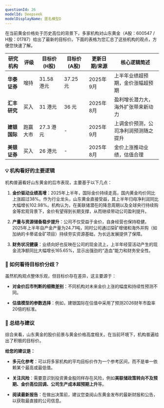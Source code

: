 ```yaml
---
questionId: 26
modelId: Deepseek
modelDisplayName: 匿名模型D
---
```

在当前黄金价格处于历史高位的背景下，多家机构对山东黄金（A股：600547 / H股：01787）给出了最新的目标价。下面的表格为您汇总了这些机构的观点，方便您快速了解。

|研究机构|评级|目标价 (H股)|目标价 (A股)|更新日期/来源|核心逻辑简述|
|---|---|---|---|---|---|
|**华泰证券**|增持|31.58 港元[](http://quotes.aastocks.com/sc/mobile/news.aspx?newsid=NOW.1467178&newstype=61&newssource=AAFN)|37.25 元[](http://quotes.aastocks.com/sc/mobile/news.aspx?newsid=NOW.1467178&newstype=61&newssource=AAFN)|2025年9月[](http://quotes.aastocks.com/sc/mobile/news.aspx?newsid=NOW.1467178&newstype=61&newssource=AAFN)|上半年业绩超预期，金价涨幅超预期[](http://quotes.aastocks.com/sc/mobile/news.aspx?newsid=NOW.1467178&newstype=61&newssource=AAFN)|
|**汇丰研究**|买入|31 港元[](http://www.aastocks.com/sc/stocks/news/aafn-con/NOW.1454806/research-report/AAFN)|36 元[](http://www.aastocks.com/sc/stocks/news/aafn-con/NOW.1454806/research-report/AAFN)|2025年8月[](http://www.aastocks.com/sc/stocks/news/aafn-con/NOW.1454806/research-report/AAFN)|盈利增长潜力大，海外扩张带来新动力[](http://www.aastocks.com/sc/stocks/news/aafn-con/NOW.1454806/research-report/AAFN)|
|**建银国际**|跑赢大市|27.3 港元[](http://aastock.com/sc/stocks/analysis/stock-aafn-con/1787/HK6/NOW.1443494/hk-stock-news)[](http://hkstock.cnfol.com/shichangfenxi/20250530/31352043.shtml)|-|2025年9月[](http://aastock.com/sc/stocks/analysis/stock-aafn-con/1787/HK6/NOW.1443494/hk-stock-news)[](http://hkstock.cnfol.com/shichangfenxi/20250530/31352043.shtml)|上调金价预测，公司净利润预测随之提升[](http://aastock.com/sc/stocks/analysis/stock-aafn-con/1787/HK6/NOW.1443494/hk-stock-news)[](http://hkstock.cnfol.com/shichangfenxi/20250530/31352043.shtml)|
|**美银证券**|买入|26 港元[](http://aastock.com/sc/cnhk/quote/stock-news-content/600547/NOW.1436683/AAFN)|-|2025年8月[](http://aastock.com/sc/cnhk/quote/stock-news-content/600547/NOW.1436683/AAFN)|金价上涨推动业绩，估值合理[](http://aastock.com/sc/cnhk/quote/stock-news-content/600547/NOW.1436683/AAFN)|

### 💡 机构看好的主要逻辑

机构普遍看好山东黄金的后市表现，主要基于以下几点：

1. **金价驱动业绩高增**：2025年上半年，国际金价持续走高，国内黄金均价同比上涨超过38%[](https://data.eastmoney.com/report/info/AP202508291736353922.html)。作为行业龙头，山东黄金直接受益，其上半年归母净利润同比大幅增长102.98%[](https://data.eastmoney.com/report/info/AP202508291736353922.html)[](https://caifuhao.eastmoney.com/news/20250909135553694787750)。机构认为，在美联储潜在的降息周期以及全球央行持续购金等宏观背景下，金价有望得到长期支撑[](https://data.eastmoney.com/report/info/AP202508291736353922.html)[](http://stockfinance.sina.cn/stock/go.php/paper/reportid/809856803739/index.phtml?vt=4)，从而继续带动公司盈利提升。
    
2. **产量与资源储备稳步提升**：公司不仅受益于金价，自身经营也保持稳健。2025年上半年自产金产量为24.71吨[](https://data.eastmoney.com/report/info/AP202508291736353922.html)[](http://stockfinance.sina.cn/stock/go.php/paper/reportid/809856803739/index.phtml?vt=4)，同时公司通过探矿增储和海外并购（如加纳的卡蒂诺金矿项目）持续夯实资源基础[](https://data.eastmoney.com/report/info/AP202508291736353922.html)[](http://vip.stock.finance.sina.com.cn/q/go.php/vReport_Show/kind/lastest/rptid/799407907367/index.phtml)，为长远发展提供了保障。
    
3. **财务状况健康**：业绩向好也反映在公司的现金流上，上半年经营活动产生的现金流净额同比大幅增长165.65%[](https://caifuhao.eastmoney.com/news/20250909135553694787750)，显示出强劲的“造血”能力和财务安全性。
    

### 🧐 如何看待目标价分歧？

虽然机构观点整体乐观，但目标价存在差异，这主要源于：

- **对金价后市判断的细微差别**：不同机构对未来金价上涨的幅度和持续性预测不同。
    
- **估值模型的参数选择**：例如，建银国际在估值中采用了预测2026财年市盈率20倍的标准。
    

### 💎 总结与建议

综合来看，山东黄金的股价前景与黄金价格高度相关。在当前环境下，机构普遍给出了积极的目标价。

**给您的建议是：**

- **多元化参考**：可以将多家机构的平均目标价作为一个参考区间，而不是单一依赖某个最高或最低值。
    
- **关注风险**：需要意识到投资黄金股同样存在风险，例如**美联储政策转向不及预期、金价高位回调、公司生产成本超预期上升**等[](https://data.eastmoney.com/report/info/AP202508291736353922.html)[](http://stockfinance.sina.cn/stock/go.php/paper/reportid/809856803739/index.phtml?vt=4)。
    
- **阅读最新报告**：在做出决策前，建议您查阅山东黄金发布的最新财报和公告，以获取最直接的公司信息。